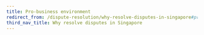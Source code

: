 ```yaml
---
title: Pro-business environment
redirect_from: /dispute-resolution/why-resolve-disputes-in-singapore#pro-business-environment
third_nav_title: Why resolve disputes in Singapore
---
```

